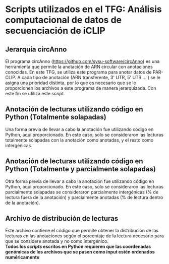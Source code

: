 # Scripts utilizados en el TFG: Análisis computacional de datos de secuenciación de iCLIP
## Jerarquía circAnno
El programa circAnno (https://github.com/sysu-software/circAnno) es una herramienta que permite la anotación de ARN circular con anotaciones conocidas. En este TFG, se utiliza este programa para anotar datos de PAR-CLIP. A cada tipo de anotación (ARN transferente, 3' UTR, 5' UTR ... ) se le asigna una prioridad distinta, por lo que es necesario que se le proporcionen los archivos a este programa de manera jerarquizada. Con este fin se utiliza este _script_. 
## Anotación de lecturas utilizando código en Python (Totalmente solapadas)
Una forma previa de llevar a cabo la anotación fue utilizando código en Python, aquí proporcionado. En este caso, solo se consideraron las lecturas totalmente solapadas con la anotación como anotadas, y el resto como intergénicas.
## Anotación de lecturas utilizando código en Python (Totalmente y parcialmente solapadas)
Otra forma previa de llevar a cabo la anotación fue utilizando código en Python, aquí proporcionado. En este caso, solo se consideraron las lecturas parcialmente solapadas se consideraron parcialmente intergénicas (% de lectura fuera de la anotación) y parcialmente anotadas (% de lectura dentro de la anotación).
## Archivo de distribución de lecturas
Este archivo contiene el código que permite obtener la distribución de las lecturas en las anotaciones según el porcentaje de la lectura necesario para que se considere anotada y no como intergénico.  
**Todos los _scripts_ escritos en Python requieren que las coordenadas genómicas de los archivos que se pasen como input estén ordenados numéricamente**
